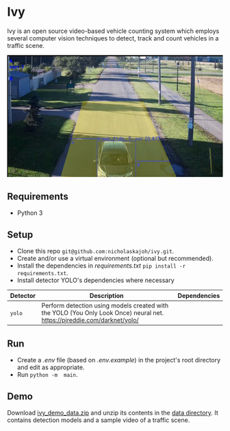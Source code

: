 # Ivy
Ivy is an open source video-based vehicle counting system which employs several computer vision techniques to detect, track and count vehicles in a traffic scene.

![](Output.png)

## Requirements
- Python 3

## Setup
- Clone this repo `git@github.com:nicholaskajoh/ivy.git`.
- Create and/or use a virtual environment (optional but recommended).
- Install the dependencies in _requirements.txt_ `pip install -r requirements.txt`.
- Install detector YOLO's dependencies where necessary 

| Detector | Description | Dependencies |
|---|---|---|
| `yolo` | Perform detection using models created with the YOLO (You Only Look Once) neural net. https://pjreddie.com/darknet/yolo/ | |


## Run
- Create a _.env_ file (based on _.env.example_) in the project's root directory and edit as appropriate.
- Run `python -m  main`.

## Demo
Download [ivy_demo_data.zip](https://drive.google.com/open?id=1JtEhWlfk1CiUEFsrTQHQa0VkTi3IKbze) and unzip its contents in the [data directory](/data). It contains detection models and a sample video of a traffic scene.


